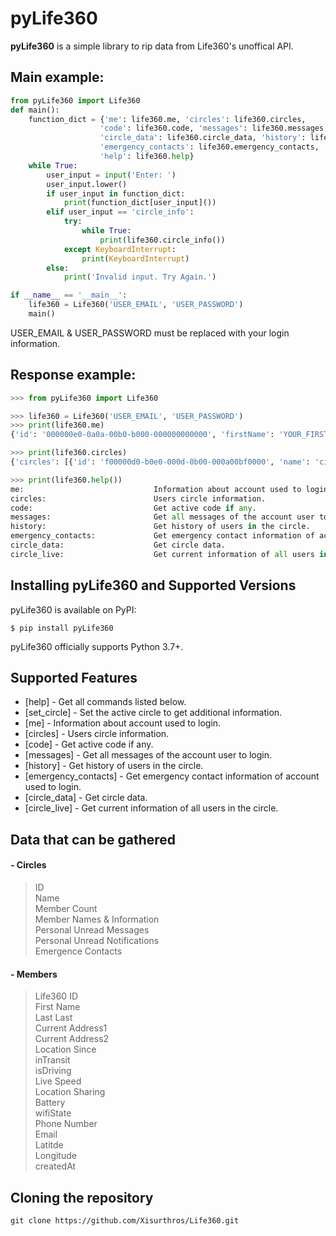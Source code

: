 # pyLife360

**pyLife360** is a simple library to rip data from Life360's unoffical API.

## Main example:
```python
from pyLife360 import Life360
def main():
    function_dict = {'me': life360.me, 'circles': life360.circles,
                    'code': life360.code, 'messages': life360.messages,
                    'circle_data': life360.circle_data, 'history': life360.history,
                    'emergency_contacts': life360.emergency_contacts, 'set_circle': life360.set_circle, 
                    'help': life360.help}
    while True:
        user_input = input('Enter: ')
        user_input.lower()
        if user_input in function_dict:
            print(function_dict[user_input]())
        elif user_input == 'circle_info':
            try: 
                while True:
                    print(life360.circle_info())
            except KeyboardInterrupt:
                print(KeyboardInterrupt)
        else:
            print('Invalid input. Try Again.')

if __name__ == '__main__':
    life360 = Life360('USER_EMAIL', 'USER_PASSWORD')
    main()
```
USER_EMAIL & USER_PASSWORD must be replaced with your login information.

## Response example:
```python
>>> from pyLife360 import Life360

>>> life360 = Life360('USER_EMAIL', 'USER_PASSWORD')
>>> print(life360.me)
{'id': '000000e0-0a0a-00b0-b000-000000000000', 'firstName': 'YOUR_FIRST_NAME', 'lastName': 'YOUR_LAST_NAME', 'loginEmail': 'exmaple@email.com', 'loginPhone': '+10000000000', 'avatar': 'https://www.life360.com/img/user_images/000000e0-0a0a-00b0-b000-000000000000/00b00e00-0caa-0000-0000-000d0ea0000b.jpg?fd=2', 'locale': 'en_US', 'language': 'en', 'created': '2022-01-01 12:00:00', 'avatarAuthor': None, 'settings': {'map': {'police': '0', 'fire': '0', 'hospital': '0', 'sexOffenders': '0', 'crime': '0', 'crimeDuration': 'a', 'family': '0', 'advisor': '0', 'placeRadius': '0', 'memberRadius': '0'}, 'alerts': {'crime': '0', 'sound': '0'}, 'zendrive': None, 'locale': 'en_US', 'unitOfMeasure': 'i', 'dateFormat': 'mdy12', 'timeZone': 'America/Chicago'}, 'communications': [{'channel': 'Voice', 'value': '+10000000000', 'type': 'Home'}, {'channel': 'Email', 'value': 'exmaple@email.com', 'type': None}], 'cobranding': []}

>>> print(life360.circles)
{'circles': [{'id': 'f00000d0-b0e0-000d-0b00-000a00bf0000', 'name': 'circle0', 'color': '7f26c2', 'type': 'basic', 'createdAt': '1652100000', 'memberCount': '0', 'unreadMessages': '0', 'unreadNotifications': '0', 'features': {'ownerId': None, 'skuId': None, 'premium': '0', 'locationUpdatesLeft': 0, 'priceMonth': '0', 'priceYear': '0', 'skuTier': None}}, {'id': 'f11111d1-b1e1-111d-1b11-111a11bf1111', 'name': 'circle1', 'color': '7f26c2', 'type': 'basic', 'createdAt': '1652100000', 'memberCount': '0', 'unreadMessages': '0', 'unreadNotifications': '0', 'features': {'ownerId': None, 'skuId': None, 'premium': '0', 'locationUpdatesLeft': 0, 'priceMonth': '0', 'priceYear': '0', 'skuTier': None}}]}

>>> print(life360.help())
me:                             Information about account used to login.
circles:                        Users circle information.
code:                           Get active code if any.
messages:                       Get all messages of the account user to login.
history:                        Get history of users in the circle.
emergency_contacts:             Get emergency contact information of account used to login.
circle_data:                    Get circle data.
circle_live:                    Get current information of all users in the circle.
```

## Installing pyLife360 and Supported Versions

pyLife360 is available on PyPI:

```console
$ pip install pyLife360
```

pyLife360 officially supports Python 3.7+.

## Supported Features
- [help] - Get all commands listed below.
- [set_circle] - Set the active circle to get additional information.
- [me] - Information about account used to login.
- [circles] - Users circle information.
- [code] - Get active code if any.
- [messages] - Get all messages of the account user to login.
- [history] - Get history of users in the circle.
- [emergency_contacts] - Get emergency contact information of account used to login.
- [circle_data] - Get circle data.
- [circle_live] - Get current information of all users in the circle.

## Data that can be gathered
#### - Circles
> ID\
> Name\
> Member Count\
> Member Names & Information\
> Personal Unread Messages\
> Personal Unread Notifications\
> Emergence Contacts

#### - Members
> Life360 ID\
> First Name\
> Last Last\
> Current Address1\
> Current Address2\
> Location Since\
> inTransit\
> isDriving\
> Live Speed\
> Location Sharing\
> Battery\
> wifiState\
> Phone Number\
> Email\
> Latitde\
> Longitude\
> createdAt

## Cloning the repository
```shell
git clone https://github.com/Xisurthros/Life360.git
```